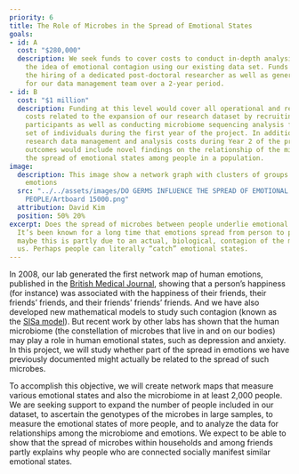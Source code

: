 ```yaml
---
priority: 6
title: The Role of Microbes in the Spread of Emotional States
goals:
- id: A
  cost: "$280,000"
  description: We seek funds to cover costs to conduct in-depth analysis exploring
    the idea of emotional contagion using our existing data set. Funds will cover
    the hiring of a dedicated post-doctoral researcher as well as general support
    for our data management team over a 2-year period.
- id: B
  cost: "$1 million"
  description: Funding at this level would cover all operational and research management
    costs related to the expansion of our research dataset by recruiting 1,000 new
    participants as well as conducting microbiome sequencing analysis for this new
    set of individuals during the first year of the project. In addition, funds cover
    research data management and analysis costs during Year 2 of the project. Expected
    outcomes would include novel findings on the relationship of the microbiome to
    the spread of emotional states among people in a population.
image:
  description: This image show a network graph with clusters of groups with similar
    emotions
  src: "../../assets/images/DO GERMS INFLUENCE THE SPREAD OF EMOTIONAL STATES AMONG
    PEOPLE/Artboard 15000.png"
  attribution: David Kim
  position: 50% 20%
excerpt: Does the spread of microbes between people underlie emotional contagion?
  It’s been known for a long time that emotions spread from person to person; but
  maybe this is partly due to an actual, biological, contagion of the microbes within
  us. Perhaps people can literally “catch” emotional states.
---
```


In 2008, our lab generated the first network map of human emotions, published in the [British Medical Journal][2008 BMJ], showing that a person’s happiness (for instance) was associated with the happiness of their friends, their friends’ friends, and their friends’ friends’ friends.  And we have also developed new mathematical models to study such contagion (known as the [SISa model]). But recent work by other labs has shown that the human microbiome (the constellation of microbes that live in and on our bodies) may play a role in human emotional states, such as depression and anxiety.  In this project, we will study whether part of the spread in emotions we have previously documented might actually be related to the spread of such microbes.

To accomplish this objective, we will create network maps that measure various emotional states and also the microbiome in at least 2,000 people.  We are seeking support to expand the number of people included in our dataset, to ascertain the genotypes of the microbes in large samples, to measure the emotional states of more people, and to analyze the data for relationships among the microbiome and emotions. We expect to be able to show that the spread of microbes within households and among friends partly explains why people who are connected socially manifest similar emotional states.

[2008 BMJ]: http://humannaturelab.net/publications/dynamic-spread-of-happiness-in-a-large-social-network-longitudinal-analysis-over-20-years-in-the-framingham-heart-study
[SISa model]: http://humannaturelab.net/publications/emotions-as-infectious-diseases-in-a-large-social-network-the-sisa-model
